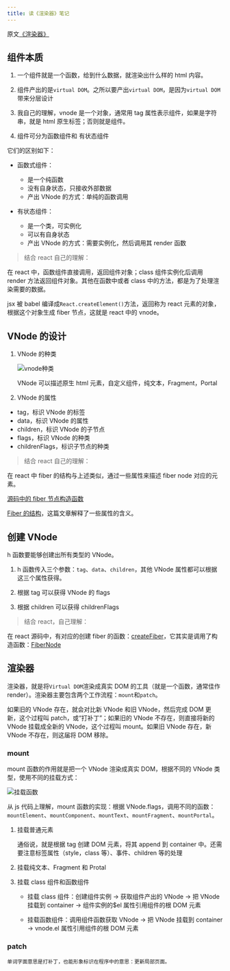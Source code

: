 ```yaml
---
title: 读《渲染器》笔记
---
```


原文[《渲染器》](http://hcysun.me/vue-design/zh/)

## 组件本质

1. 一个组件就是一个函数，给到什么数据，就渲染出什么样的 html 内容。

2. 组件产出的是`virtual DOM`。之所以要产出`virtual DOM`，是因为`virtual DOM`带来分层设计

3. 我自己的理解，vnode 是一个对象，通常用 tag 属性表示组件，如果是字符串，就是 html 原生标签；否则就是组件。

4. 组件可分为函数组件和 有状态组件

它们的区别如下：

- 函数式组件：

  - 是一个纯函数
  - 没有自身状态，只接收外部数据
  - 产出 VNode 的方式：单纯的函数调用

- 有状态组件：

  - 是一个类，可实例化
  - 可以有自身状态
  - 产出 VNode 的方式：需要实例化，然后调用其 render 函数

> 结合 react 自己的理解：

在 react 中，函数组件直接调用，返回组件对象；class 组件实例化后调用 render 方法返回组件对象。其他在函数中或者 class 中的方法，都是为了处理渲染需要的数据。

jsx 被 babel 编译成`React.createElement()`方法，返回称为 react 元素的对象，根据这个对象生成 fiber 节点，这就是 react 中的 vnode。

## VNode 的设计

1. VNode 的种类

   ![vnode种类](http://hcysun.me/vue-design/assets/img/vnode-types.7d99313d.png)

   VNode 可以描述原生 html 元素，自定义组件，纯文本，Fragment，Portal

2. VNode 的属性

- tag，标识 VNode 的标签
- data，标识 VNode 的属性
- children，标识 VNode 的子节点
- flags，标识 VNode 的种类
- childrenFlags，标识子节点的种类

> 结合 react 自己的理解：

在 react 中 fiber 的结构与上述类似，通过一些属性来描述 fiber node 对应的元素。

[源码中的 fiber 节点构造函数](https://github.com/facebook/react/blob/master/packages/react-reconciler/src/ReactFiber.new.js#L110)

[Fiber 的结构](https://react.iamkasong.com/process/fiber.html#fiber%E7%9A%84%E7%BB%93%E6%9E%84)，这篇文章解释了一些属性的含义。

## 创建 VNode

h 函数要能够创建出所有类型的 VNode。

1. h 函数传入三个参数：`tag`、`data`、`children`，其他 VNode 属性都可以根据这三个属性获得。

2. 根据 tag 可以获得 VNode 的 flags

3. 根据 children 可以获得 childrenFlags

> 结合 react，自己理解：

在 react 源码中，有对应的创建 fiber 的函数：[createFiber](https://github.com/facebook/react/blob/master/packages/react-reconciler/src/ReactFiber.new.js#L202)，它其实是调用了构造函数：[FiberNode](https://github.com/facebook/react/blob/master/packages/react-reconciler/src/ReactFiber.new.js#L110)

## 渲染器

渲染器，就是将`Virtual DOM`渲染成真实 DOM 的工具（就是一个函数，通常佳作 render）。渲染器主要包含两个工作流程：`mount`和`patch`。

如果旧的 VNode 存在，就会对比新 VNode 和旧 VNode，然后完成 DOM 更新，这个过程叫 patch，或“打补丁”；如果旧的 VNode 不存在，则直接将新的 VNode 挂载成全新的 VNode，这个过程叫 mount。如果旧 VNode 存在，新 VNode 不存在，则这届将 DOM 移除。

### mount

mount 函数的作用就是把一个 VNode 渲染成真实 DOM，根据不同的 VNode 类型，使用不同的挂载方式：

![挂载函数](http://hcysun.me/vue-design/assets/img/flags-mount.4756a068.png)

从 js 代码上理解，mount 函数的实现：根据 VNode.flags，调用不同的函数：`mountElement`、`mountComponent`、`mountText`、`mountFragment`、`mountPortal`。

1. 挂载普通元素

   通俗说，就是根据 tag 创建 DOM 元素，将其 append 到 container 中。还需要注意标签属性（style，class 等）、事件、children 等的处理

2. 挂载纯文本、Fragment 和 Protal

3. 挂载 class 组件和函数组件

   - 挂载 class 组件：创建组件实例 → 获取组件产出的 VNode → 把 VNode 挂载到 container → 组件实例的$el 属性引用组件的根 DOM 元素

   - 挂载函数组件：调用组件函数获取 VNode → 把 VNode 挂载到 container → vnode.el 属性引用组件的根 DOM 元素

### patch

    单词字面意思是打补丁，也能形象标识在程序中的意思：更新局部页面。

